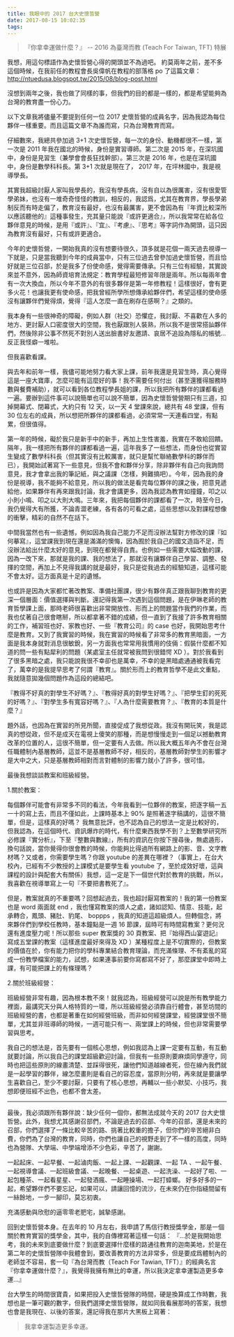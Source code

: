 ```yaml
---
title: 我眼中的 2017 台大史懷哲營
date: 2017-08-15 10:02:35
tags:
---
```


>『你拿幸運做什麼？』 -- 2016 為臺灣而教 (Teach For Taiwan, TFT) 特展

我想，用這句標語作為史懷哲營心得的開頭並不為過吧。
約莫兩年之前，差不多這個時候，在我前任的教程會長吳偉帆在教程的部落格 po 了這篇文章：
http://ntuedusa.blogspot.tw/2015/08/blog-post.html 

沒想到兩年之後，我也做了同樣的事，但我們的目的都是一樣的，都是希望能夠為台灣的教育盡一份心力。

<!-- more -->

以下文章我將儘量不要提到任何一位 2017 史懷哲營的成員名字，因為我認為每位夥伴一樣重要。而且這篇文章不為誰而寫，只為台灣教育而寫。

仔細數來，我總共參加過 3+1 次史懷哲營，每一次的身份、動機都很不一樣，第一次是 2011 年我在國北的時候，身份是實習導師。第二次是 2015 年，在深坑國中，身份是見習生（兼學會會長狂找幹部）。第三次是 2016 年，也是在深坑國中，身份是數學科科長。第 3+1 次就是現在了， 2017 年，在坪林國中，我是視導學長。

其實我超級討厭人家叫我學長的，我沒有學長病，沒有自以為很厲害，沒有很愛管學弟妹，也沒有一堆奇奇怪怪的教訓，相反的，我認爲，尤其在教育界，學長學弟制反而有時走偏了，教育沒有最好，也沒有最厲害，更不會因為有『年資比較深所以應該聽他的』這種事發生，充其量只能說『或許更適合』，所以我常常在給各位夥伴意見的時候，是用『或許』、『宜』、『考慮』、『思考』等字詞作為開頭，這只因為教育沒有最好，只有或許更適合。

今年的史懷哲營，一開始我真的沒有想要待很久，頂多就是花個一兩天過去視導一下就是，只是當我聽到今年的成員當中，只有三位過去曾參加過史懷哲營，而且恰好就是三位召部，於是我多了份使命感，覺得需要傳承。只有三位有經驗，其實說來並不意外，因為師資培育法規定：教育學程最短修習年限是兩年。所以每兩年會有一次大換血，所以今年不意外的有很多夥伴是第一年修教程！這樣很好，會有更多火花！也讓我更有使命感，把我曾經所學所想傳承給夥伴們，希望這樣的使命感沒有讓夥伴們覺得煩，覺得『這人怎麼一直在刷存在感啊？』之類的。

我本身有一些很神奇的障礙，例如人群（社交）恐懼症，我討厭、不喜歡在人多的地方、更討厭人口密度很大的空間，我也厭跟別人裝熟，所以我不是很常搭訕夥伴們，然後除非公事不然死不對別人送出臉書好友邀請、哀居不追設為隱私的帳號...反正我怪癖一堆啦。

但我喜歡看課。

與去年和前年一樣，我儘可能地努力看大家上課，前年我還是見習生時，真心覺得這是一座大寶庫，怎麼可能有這麼好的事！我不需要任何付出（甚至還獲得服務時數與餐費補助），就可以看到各位教程學長姐的課，所以我把所有夥伴的課都看過一遍。要辦到這件事可以說簡單也可以說不簡單，因為史懷哲營營期只有三週，扣掉開幕式、閉幕式，大約只有 12 天，以一天 4 堂課來說，總共有 48 堂課，但有 30 位左右的成員，所以想把所夥伴的課都看過，必須常常一天連看四堂，有點累，但很值得。

第一年的時候，礙於我只是新手中的新手，再加上生性害羞，我實在不敢給回饋。隔年，我一樣把所有夥伴的課都看過一遍，這年我多了一些想法，而身份也從實習生變成了數學科科長（但其實沒有比較厲害，就只是幫忙聯絡數學科的夥伴而已），我開始試著寫下一些意見，但我不會和夥伴分享，除非夥伴有自己向我詢問意見，我才會拿出我的筆記紙，與之議課（怎樣，夠難搞吧）。今年，因為我的身份是視導，我不能夠不給意見，所以我的做法是看完每位夥伴的課之後，把意見遞給他，如果夥伴有再來跟我討論，我才會講更多，因為我認為教育如撞鐘，叩之以小則小鳴、叩之以大則大鳴。三年來，我把每個夥伴的課都看了一次，時至今日，我仍覺得大有所獲，不論青澀老練，各有各的可看之處，這些思想以及對課程想像的衝擊，精彩的自然不在話下。

中間我當然也有一些遺憾，例如因為我自己能力不足而沒辦法幫對方修改的課『如何摹寫』，這堂課我到現在還是滿滿的懊悔，因為囿於我自己的國文造詣不足，而沒辦法給出什麼太好的意見，到現在都覺得自責。也例如一些需要大幅改動的課，因為一改下來，那就是我的課、我的想法了，那就沒有讓夥伴自己學習、調整、發揮的空間，再加上不見得我講的就是最好，我只是從我過去的經驗知道，這樣可能不會太好。這方面真是十足的遺憾。

也或許是因為大家都忙著改教案、準備社團課，很少有夥伴真正跟我聊到教育的更深一個層面：價值選擇與判斷。還記得我第一次遇到這個問題，是在伊琳老師的教育哲學課上面，那時老師很喜歡出非常開放性、形而上的問題當作我們的作業，而我也仗著自己很會瞎掰，所以都拿著不錯的成績，但一直到了我接了許多教育相關的工作，補習班也好、家教也好、一些『教育公司』的 case 也好，我開始思考什麼是教育。又到了我實習的時候，我在實習的時候看了非常多的教育黑暗面，一方面是我本身就對消息很敏銳，另一方面我也常常用我慣用的伎倆：假裝什麼都不知道的問一些有點犀利的問題（某處室主任就常被我問到很錯愕 XD ）。對於我看到了很多黑暗之處，我只能說我很不幸卻也是萬幸，不幸的是黑暗處通通被我看完了，萬幸的是我提早思考了何謂『教育』。關於形而上的教育哲學不是此文重點，我就隨意拋幾個問題作為這段的總結吧。

『教得不好真的對學生不好嗎？』、『教得好真的對學生好嗎？』、『把學生釘的死死的好嗎？』、『對學生多有寬容好嗎？』、『人為什麼需要教育？』、『教育的本質是什麼？』

題外話，也因為在實習的所見所聞，直接促成了我想從政。我沒有開玩笑，我是認真的想從政，但不是成天在電視上傻笑的那種，而是想慢慢走到一個足以撼動教育改革的位置的人，這很不簡單，但一定要有人去做。所以我大概五年內不會在台灣任職體制內基層教師，這並不是基層教師不好，相反的，基層教師對學生的影響才是大中之大，只是基層教師相對而言對體制的影響力就小了許多，很可惜。

最後我想談談教案和班級經營。

1.關於教案：

每個夥伴可能會有非常多不同的看法，今年我看到一位夥伴的教案，把逐字稿一五一十的寫上去，而且不僅如此，上課時基本上 90% 是照著逐字稿講的，這很不簡單，但是，這樣真的好嗎？
我無意批評，也不認為自己的想法一定是比較好的，但我認為，在這個時代、資訊爆炸的時代，有什麼東西我學不到？上至數學研究所必修課『實分析』，下至『整數與數線』，所有的資訊在你按下搜尋後，無處遁形，換句話說，當你覺得你很會教的時候，你能夠比得過所有網路上的影、音、文字教材嗎？又或者，你需要學生嗎？你跟 youtube 的差異在哪裡？（事實上，在台大校內，已經有不少教授的上課模式是要學生看 youtube 了，至於成效好壞，這與課程的設計與配套大有關係）我想，這一定是下一個世代對於教育的挑戰，所以，我喜歡在視導單寫上一句『不要把書教死了』。

但是，教案就真的不重要嗎？回想起過去，我也超討厭寫教案的！我的第一份教案也是 word 兩面就 end ，我也懂寫教案的煩人之處，諸如認知、情意、技能，起承轉合，鳳頭、豬肚、豹尾、 boppps ，我真的知道這超級煩人。但轉個念，將來夥伴們到學校任教時，基本鐘點是一週 16 節課，屆時可有時間寫教案？更何況還有進度壓力呢！所以那些 super 教案獎的 30 頁教案、把『始得西山宴遊記』寫成五堂課的教案（這樣進度最好來得及 XD ）某種程度上是不切實際的，但教案的價值在於，你有能力把你的學科專業結合教育理論，而充滿條理、不有紊亂的寫成一份教學檔案的能力，試想，如果連事前要你寫都寫不好了，那麼課堂中即時上課，有可能把課上的有條理嗎？

2.關於班級經營：

班級經營非常有趣，因為根本教不來！就我認為，班級經營可以說是所有教學能力裡面，最講究天分與人格特質的一環，所以班級經營必須靠自行體會，甚至坊間的班級經營的書，也都是著重在如何經營班級，而非如何經營課堂，經營課堂很不簡單，尤其並非班導師的時候，一週可能只有一、兩堂課上的時候，但也非常需要學習與思考。

我自己的想法是，首先要有一個核心思想，例如我認為上課一定要有互動，有互動就要討論，所以我自己的課堂超級歡迎討論，但我有一些原則要麻煩同學遵守，同時也把這些原則的線畫清楚、並踩得很死，讓他們知道越線者死，但在線內我們就是一起學習的夥伴，線怎麼畫則是看自己的容忍度，當原則分明，再來就是要讓學生喜歡自己，至少不要討厭，只要有了核心思想，再輔以一些小默契、小技巧，我想即便班經不出色，也都不會太差。

***

最後，我必須跟所有夥伴說：缺少任何一個你，都無法成就今天的 2017 台大史懷哲營。此外，我想尤其感謝召部們，不論是過去的召部、今年的召部，還是未來的召部，你們選擇了一條比較辛苦的路、挑著比較重的擔子，但你們的辛苦絕非白費，你們為了台灣的教育，同時，你們也讓自己的視野走到了不一樣的高度，同時也為營隊、大學端、中學端增添不少色彩，辛苦了，謝謝。

一起起床、一起早餐、一起滷肉飯、一起上課、一起觀課、一起 TA 、一起午餐、一起視導會議、一起班級會議、一起晚餐、一起桌遊、一起洗澡、一起好了啦、一起包種茶、一起看星星、一起發酒瘋、一起睡操場、一起打蟑螂。
好多好多的一起，希望夥伴們不要忘記，如果可以，請讓回憶的流沙，在未來仍在你指縫間留有一絲餘地，一步一腳印，莫忘初衷。

充滿感動與欣慰的逼零零老肥宅，誠摯感謝。

回到史懷哲營本身。在去年的 10 月左右，我申請了馬信行教授獎學金，那是一個關於教育實習的獎學金，其中，我的自傳裡寫著這樣一句話：
『...於是我開始思考，我的未來到底要做什麼？到底要選擇什麼樣的路通往教育的迦南美地，於是在第二年的史懷哲營隊中我體會到，要改善教育的方法非常多，但是要成爲體制內的老師並不容易，套一句『為台灣而教（Teach For Tawian, TFT）』的經典名言『你拿幸運做什麼？』，我覺得我擁有無比的幸運，所以我決定拿幸運製造更多幸運...』

台大學生的時間很寶貴，如果把投入史懷哲營隊的時間，硬是換算成工作時數，我想也是一筆可觀的數字，但我們選擇史懷哲營隊，就如同我看展那時的答案，我想也會是我現在、以後的答案，還記得我在那片大黑板上寫著：

>我拿幸運製造更多幸運。

